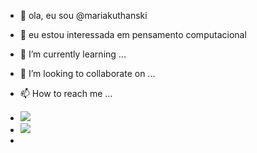 - 👋 ola, eu sou @mariakuthanski
- 👀 eu estou interessada em pensamento computacional
- 🌱 I’m currently learning ...
- 💞️ I’m looking to collaborate on ...
- 📫 How to reach me ...
- <img src="https://img.shields.io/badge/Scratch-4D97FF?style=for-the-badge&logo=Scratch&logoColor=white">
- <img src="https://img.shields.io/badge/JavaScript-323330?style=for-the-badge&logo=javascript&logoColor=F7DF1E">

- 

<!---
mariakuthanski/mariakuthanski is a ✨ special ✨ repository because its `README.md` (this file) appears on your GitHub profile.
You can click the Preview link to take a look at your changes.
--->
